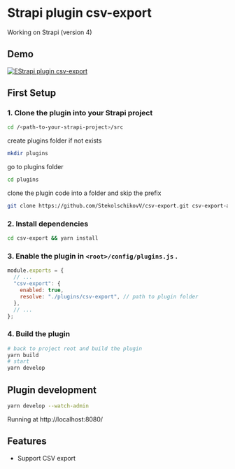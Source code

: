 # Strapi plugin csv-export

Working on Strapi (version 4)

## Demo

[![EStrapi plugin csv-export](https://free-png.ru/wp-content/uploads/2020/07/logo-you-tube-2-1.png)](https://www.youtube.com/watch?v=pnbbesqGfmw "Strapi plugin csv-export")

## First Setup

### 1. Clone the plugin into your Strapi project

```bash
cd /<path-to-your-strapi-project>/src
```

create plugins folder if not exists

```bash
mkdir plugins
```

go to plugins folder

```bash
cd plugins
```

clone the plugin code into a folder and skip the prefix

```bash
git clone https://github.com/StekolschikovV/csv-export.git csv-export-all-v && cd csv-export-all-v && mv v4 ../csv-export && cd ../ && rm -fr csv-export-all-v
```

### 2. Install dependencies

```bash
cd csv-export && yarn install
```

### 3. Enable the plugin in `<root>/config/plugins.js` .

```javascript
module.exports = {
  // ...
  "csv-export": {
    enabled: true,
    resolve: "./plugins/csv-export", // path to plugin folder
  },
  // ...
};
```

### 4. Build the plugin

```bash
# back to project root and build the plugin
yarn build
# start
yarn develop
```

## Plugin development

```bash
yarn develop --watch-admin
```

Running at http://localhost:8080/

## Features

- Support CSV export

